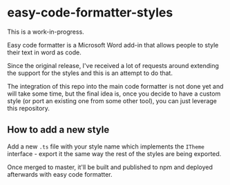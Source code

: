 # easy-code-formatter-styles

This is a work-in-progress.

Easy code formatter is a Microsoft Word add-in that allows people to style their text in word as code.

Since the original release, I've received a lot of requests around extending the support for the styles and this is an attempt to do that.

The integration of this repo into the main code formatter is not done yet and will take some time, but the final idea is, once you decide to have a custom style (or port an existing one from some other tool), you can just leverage this repository.

## How to add a new style

Add a new `.ts` file with your style name which implements the `ITheme` interface - export it the same way the rest of the styles are being exported.

Once merged to master, it'll be built and published to npm and deployed afterwards with easy code formatter.